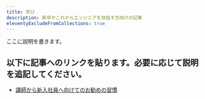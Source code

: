 ```yaml
---
title: 学び
description: 新卒やこれからエンジニアを目指す方向けの記事
eleventyExcludeFromCollections: true
---
```


ここに説明を書きます。

## 以下に記事へのリンクを貼ります。必要に応じて説明を追記してください。

- [講師から新入社員へ向けてのお勧めの習慣](/learning/sample/)

